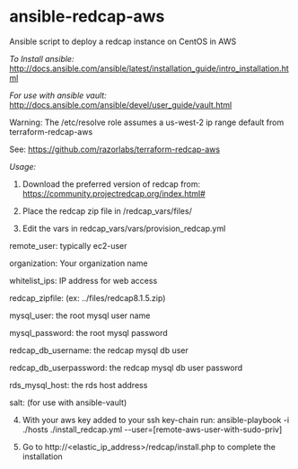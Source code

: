 # ansible-redcap-aws
Ansible script to deploy a redcap instance on CentOS in AWS

*To Install ansible:*
http://docs.ansible.com/ansible/latest/installation_guide/intro_installation.html

*For use with ansible vault:*
http://docs.ansible.com/ansible/devel/user_guide/vault.html

Warning: The /etc/resolve role assumes a us-west-2 ip range default from terraform-redcap-aws

See: https://github.com/razorlabs/terraform-redcap-aws

*Usage:*

1) Download the preferred version of redcap from:
https://community.projectredcap.org/index.html#

2) Place the redcap zip file in /redcap_vars/files/

3) Edit the vars in redcap_vars/vars/provision_redcap.yml

  remote_user: typically ec2-user

  organization: Your organization name

  whitelist_ips: IP address for web access

  redcap_zipfile: (ex: ../files/redcap8.1.5.zip)

  mysql_user: the root mysql user name

  mysql_password: the root mysql password

  redcap_db_username: the redcap mysql db user

  redcap_db_userpassword: the redcap mysql db user password

  rds_mysql_host: the rds host address

  salt: (for use with ansible-vault)

4) With your aws key added to your ssh key-chain run:
ansible-playbook -i ./hosts ./install_redcap.yml --user=[remote-aws-user-with-sudo-priv]

5) Go to http://<elastic_ip_address>/redcap/install.php to complete the installation

